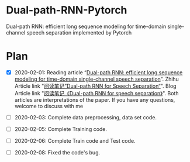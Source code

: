 # Dual-path-RNN-Pytorch
Dual-path RNN: efficient long sequence modeling for time-domain single-channel speech separation implemented by Pytorch


# Plan

- [x] 2020-02-01: Reading article “[Dual-path RNN: efficient long sequence modeling for time-domain single-channel speech separation](https://arxiv.org/abs/1910.06379 "Dual-path RNN: efficient long sequence modeling for time-domain single-channel speech separation")”. Zhihu Article link "[阅读笔记”Dual-path RNN for Speech Separation“](https://zhuanlan.zhihu.com/p/104606356 "阅读笔记”Dual-path RNN for Speech Separation“")". Blog Article link "[阅读笔记《Dual-path RNN for speech separation》](https://www.likai.show/archives/dual-path-rnn "阅读笔记《Dual-path RNN for speech separation》")". Both articles are interpretations of the paper. If you have any questions, welcome to discuss with me

- [ ] 2020-02-03: Complete data preprocessing, data set code.

- [ ] 2020-02-05: Complete Training code.

- [ ] 2020-02-06: Complete Train code and Test code.

- [ ] 2020-02-08: Fixed the code's bug.
